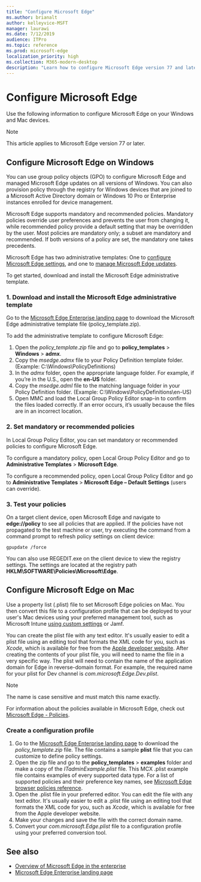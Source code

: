```yaml
---
title: "Configure Microsoft Edge"
ms.author: brianalt
author: kelleyvice-MSFT
manager: laurawi
ms.date: 7/12/2019
audience: ITPro
ms.topic: reference
ms.prod: microsoft-edge
localization_priority: high
ms.collection: M365-modern-desktop
description: "Learn how to configure Microsoft Edge version 77 and later on Windows and Mac"
---
```


# Configure Microsoft Edge

Use the following information to configure Microsoft Edge on your Windows and Mac devices.

> [!NOTE]
> This article applies to Microsoft Edge version 77 or later.

## Configure Microsoft Edge on Windows

You can use group policy objects (GPO) to configure Microsoft Edge and managed Microsoft Edge updates on all versions of Windows. You can also provision policy through the registry for Windows devices that are joined to a Microsoft Active Directory domain or Windows 10 Pro or Enterprise instances enrolled for device management.

Microsoft Edge supports mandatory and recommended policies. Mandatory policies override user preferences and prevents the user from changing it, while recommended policy provide a default setting that may be overridden by the user. Most policies are mandatory only; a subset are mandatory and recommended. If both versions of a policy are set, the mandatory one takes precedents.

Microsoft Edge has two administrative templates: One to [configure Microsoft Edge settings](microsoft-edge-policies.md), and one to [manage Microsoft Edge updates](microsoft-edge-update-policies.md).

To get started, download and install the Microsoft Edge administrative template.

### 1. Download and install the Microsoft Edge administrative template

Go to the [Microsoft Edge Enterprise landing page](https://aka.ms/EdgeEnterprise) to download the Microsoft Edge administrative template file (policy_template.zip).

To add the administrative template to configure Microsoft Edge:

1. Open the _policy_template.zip_ file and go to **policy_templates** > **Windows** > **admx**.
2. Copy the _msedge.admx_ file to your Policy Definition template folder. (Example: C:\Windows\PolicyDefinitions)
3. In the _admx_ folder, open the appropriate language folder. For example, if you’re in the U.S., open the **en-US** folder.
4. Copy the _msedge.adml_ file to the matching language folder in your Policy Definition folder. (Example: C:\Windows\PolicyDefinitions\en-US)
5. Open MMC and load the Local Group Policy Editor snap-in to confirm the files loaded correctly. If an error occurs, it’s usually because the files are in an incorrect location.

<!--
To add the administrative template to manage Microsoft Edge updates:

1. Open the _policy_template.zip_ file and go to **updatepolicies**.
2. Copy the _msedgeupdate.admx_ file to your Policy Definition template folder. (Example: C:\Windows\PolicyDefinitions)
3. In the _updatepolicies_ folder, open the appropriate language folder. For example, if you’re in the U.S., open the **en-US** folder.
4. Copy the _msedgeupdate.adml_ file to the matching language folder in your Policy Definition folder. (Example: C:\Windows\PolicyDefinitions\en-US)
5. Open MMC and load the Local Group Policy Editor snap-in to confirm the files loaded correctly. If an error occurs, it’s usually because the files are in an incorrect location.

> [!NOTE]
> Currently the Microsoft Edge update policies are only localized in en-US. Additional language support will be added in a future release.
-->

### 2. Set mandatory or recommended policies

In Local Group Policy Editor, you can set mandatory or recommended policies to configure Microsoft Edge.

To configure a mandatory policy, open Local Group Policy Editor and go to **Administrative Templates** > **Microsoft Edge**.

To configure a recommended policy, open Local Group Policy Editor and go to **Administrative Templates** > **Microsoft Edge – Default Settings** (users can override).

### 3. Test your policies

On a target client device, open Microsoft Edge and navigate to **edge://policy** to see all policies that are applied. If the policies have not propagated to the test machine or user, try executing the command from a command prompt to refresh policy settings on client device:

``` command
gpupdate /force
```

You can also use REGEDIT.exe on the client device to view the registry settings. The settings are located at the registry path **HKLM\SOFTWARE\Policies\Microsoft\Edge**.

## Configure Microsoft Edge on Mac
Use a property list (.plist) file to set Microsoft Edge policies on Mac. You then convert this file to a configuration profile that can be deployed to your user's Mac devices using your preferred management tool, such as Microsoft Intune [using custom settings](https://docs.microsoft.com/intune/custom-settings-macos) or Jamf.

You can create the plist file with any text editor. It's usually easier to edit a plist file using an editing tool that formats the XML code for you, such as _Xcode_, which is available for free from the [Apple developer website](https://developer.apple.com). After creating the contents of your plist file, you will need to name the file in a very specific way. The plist will need to contain the name of the application domain for Edge in reverse-domain format. For example, the required name for your plist for Dev channel is _com.microsoft.Edge.Dev.plist_.

> [!NOTE]
> The name is case sensitive and must match this name exactly.

For information about the policies available in Microsoft Edge, check out [Microsoft Edge - Policies](microsoft-edge-policies.md).

### Create a configuration profile

1. Go to the [Microsoft Edge Enterprise landing page](https://aka.ms/EdgeEnterprise) to download the _policy_template.zip_ file. The file contains a sample **plist** file that you can customize to define policy settings.
2. Open the zip file and go to the **policy_templates** > **examples** folder and make a copy of the _ITadminExample.plist_ file. This MCX .plist example file contains examples of every supported data type. For a list of supported policies and their preference key names, see [Microsoft Edge browser policies reference](microsoft-edge-policies.md).
3. Open the .plist file in your preferred editor. You can edit the file with any text editor. It's usually easier to edit a .plist file using an editing tool that formats the XML code for you, such as _Xcode_, which is available for free from the Apple developer website.
4. Make your changes and save the file with the correct domain name.
5. Convert your _com.microsoft.Edge.plist_ file to a configuration profile using your preferred conversion tool.

## See also

- [Overview of Microsoft Edge in the enterprise](overview-edge-in-the-enterprise.md)
- [Microsoft Edge Enterprise landing page](https://aka.ms/EdgeEnterprise)
